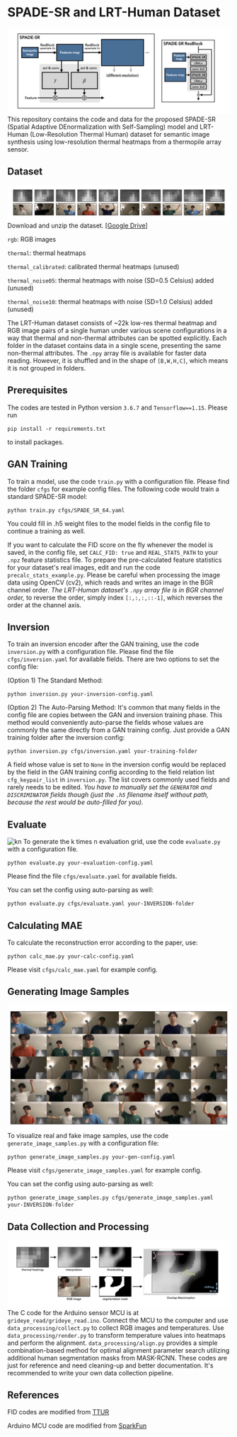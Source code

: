 # SPADE-SR and LRT-Human Dataset
![SPADE-SR](imgs/SPADE-SR.png)
This repository contains the code and data for the proposed SPADE-SR (Spatial Adaptive DEnormalization with Self-Sampling) model and LRT-Human (Low-Resolution Thermal Human) dataset for semantic image synthesis using low-resolution thermal heatmaps from a thermopile array sensor.

## Dataset
![LRT-Human](imgs/LRT-Human.png)
Download and unzip the dataset. [[Google Drive](https://drive.google.com/file/d/1XyOc3kNJiV66yIR4DQeQDu5F7nNq2v04/view?usp=sharing)]

`rgb`: RGB images

`thermal`: thermal heatmaps

`thermal_calibrated`: calibrated thermal heatmaps (unused)

`thermal_noise05`: thermal heatmaps with noise (SD=0.5 Celsius) added (unused)

`thermal_noise10`: thermal heatmaps with noise (SD=1.0 Celsius) added (unused)

The LRT-Human dataset consists of ~22k low-res thermal heatmap and RGB image pairs of a single human under various scene configurations in a way that thermal and non-thermal attributes can be spotted explicitly. Each folder in the dataset contains data in a single scene, presenting the same non-thermal attributes. The `.npy` array file is available for faster data reading. However, it is shuffled and in the shape of `[B,W,H,C]`, which means it is not grouped in folders.

## Prerequisites
The codes are tested in Python version `3.6.7` and `Tensorflow==1.15`.
Please run

    pip install -r requirements.txt

to install packages.

## GAN Training
To train a model, use the code `train.py` with a configuration file. Please find the folder `cfgs` for example config files.
The following code would train a standard SPADE-SR model:

    python train.py cfgs/SPADE_SR_64.yaml
    
You could fill in .h5 weight files to the model fields in the config file to continue a training as well.

If you want to calculate the FID score on the fly whenever the model is saved, in the config file, set `CALC_FID: true` and `REAL_STATS_PATH` to your `.npz` feature statistics file. To prepare the pre-calculated feature statistics for your dataset's real images, edit and run the code `precalc_stats_example.py`. Please be careful when processing the image data using OpenCV (cv2), which reads and writes an image in the BGR channel order. *The LRT-Human dataset's `.npy` array file is in BGR channel order,* to reverse the order, simply index `[:,:,:,::-1]`, which reverses the order at the channel axis.

## Inversion
To train an inversion encoder after the GAN training, use the code `inversion.py` with a configuration file. Please find the file `cfgs/inversion.yaml` for available fields. There are two options to set the config file:

(Option 1) The Standard Method:

    python inversion.py your-inversion-config.yaml
    
(Option 2) The Auto-Parsing Method:
It's common that many fields in the config file are copies between the GAN and inversion training phase. This method would conveniently auto-parse the fields whose values are commonly the same directly from a GAN training config. Just provide a GAN training folder after the inversion config:

    python inversion.py cfgs/inversion.yaml your-training-folder

A field whose value is set to `None` in the inversion config would be replaced by the field in the GAN training config according to the field relation list `cfg_keypair_list` in `inversion.py`. The list covers commonly used fields and rarely needs to be edited. *You have to manually set the `GENERATOR` and `DISCRIMINATOR` fields though (just the `.h5` filename itself without path, because the rest would be auto-filled for you).*

## Evaluate
![kn](imgs/kn.png)
To generate the k times n evaluation grid, use the code `evaluate.py` with a configuration file.

    python evaluate.py your-evaluation-config.yaml
    
Please find the file `cfgs/evaluate.yaml` for available fields.

You can set the config using auto-parsing as well:

    python evaluate.py cfgs/evaluate.yaml your-INVERSION-folder
    
## Calculating MAE
To calculate the reconstruction error according to the paper, use:

    python calc_mae.py your-calc-config.yaml

Please visit `cfgs/calc_mae.yaml` for example config.

## Generating Image Samples
![gen](imgs/gen_imgs.png)
To visualize real and fake image samples, use the code `generate_image_samples.py` with  a configuration file:

    python generate_image_samples.py your-gen-config.yaml

Please visit `cfgs/generate_image_samples.yaml` for example config.

You can set the config using auto-parsing as well:

    python generate_image_samples.py cfgs/generate_image_samples.yaml your-INVERSION-folder

## Data Collection and Processing
![align](imgs/align.png)
The C code for the Arduino sensor MCU is at `grideye_read/grideye_read.ino`. Connect the MCU to the computer and use `data_processing/collect.py` to collect RGB images and temperatures. Use `data_processing/render.py` to transform temperature values into heatmaps and perform the alignment. `data_processing/align.py` provides a simple combination-based method for optimal alignment parameter search utilizing additional human segmentation masks from MASK-RCNN.
These codes are just for reference and need cleaning-up and better documentation. It's recommended to write your own data collection pipeline.

## References
FID codes are modified from [TTUR](https://github.com/bioinf-jku/TTUR)

Arduino MCU code are modified from [SparkFun](https://github.com/sparkfun/SparkFun_GridEYE_Arduino_Library)

    
